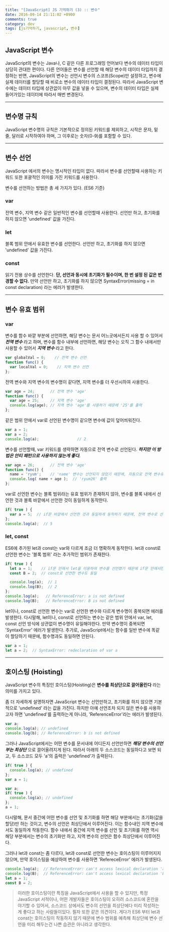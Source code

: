 ```yaml
---
title: "[JavaScript] JS 기억하기 (3) :: 변수"
date: 2016-09-14 21:11:02 +0900
comments: true
category: dev
tags: [js기억하기, javascript, 변수]
---
```


## JavaScript 변수
 JavaScript의 변수는 Java나, C 같은 다른 프로그래밍 언어보다 변수의 데이터 타입이 상당히 관대한 편이다.
다른 언어들은 변수를 선언할 때 해당 변수의 데이터 타입까지 결정하는 반면,
JavaScript의 변수는 선언시 변수의 스코프(Scope)만 설정하고,
변수에 실제 데이터를 할당할 때 비로소 변수의 데이터 타입이 결정된다.
따라서 JavaScript 변수에는 데이터 타입에 상관없이 아무 값을 넣을 수 있으며,
변수의 데이터 타입은 실제 들어가있는 데이터에 따라서 매번 변경된다.

---

## 변수명 규칙
JavaScript 변수명의 규칙은 기본적으로 정의된 키워드를 제외하고,
시작은 문자, 밑줄, 달러로 시작하여야 하며, 그 이후로는 숫자(0-9)를 포함할 수 있다.

---

## 변수 선언
JavaScript 에서의 변수는 명시적인 타입이 없다.
따라서 변수를 선언할때 사용하는 키워드 또한 포괄적인 의미를 가진 키워드를 사용한다.

변수를 선언하는 방법은 총 세 가지가 있다. (ES6 기준)

### var
전역 변수, 지역 변수 같은 일반적인 변수를 선언할때 사용한다.
선언만 하고, 초기화를 하지 않으면 'undefined' 값을 가진다.

### <span class="img-es6"></span> let
블록 범위 안에서 유효한 변수를 선언한다.
선언만 하고, 초기화를 하지 않으면 'undefined' 값을 가진다.

### <span class="img-es6"></span> const
읽기 전용 상수를 선언한다. **단, 선언과 동시에 초기화가 필수이며, 한 번 설정 된 값은 변경할 수 없다.**
만약 선언만 하고, 초기화를 하지 않으면 SyntaxError(missing = in const declaration) 라는 에러가 발생한다.

---

## 변수 유효 범위
### var
변수를 함수 바깥 부분에 선언하면, 해당 변수는 문서 어느곳에서든지 사용 할 수 있어서 ***전역 변수*** 라고 하며,
변수를 함수 내부에 선언하면, 해당 변수는 오직 그 함수 내에서만 사용할 수 있어서 ***지역 변수*** 라고 한다.

```js
var globalVal = 0;    // 전역 변수 선언
function func() {
  var localVal = 0;    // 지역 변수 선언
};
```

전역 변수와 지역 변수의 변수명이 같다면, 지역 변수를 더 우선시하여 사용한다.

```js
var age = 24;       // 전역 변수 'age'
function func() {
  var age = 25;     // 지역 변수 'age'
  console.log(age); // 지역 변수 'age'를 사용하기 때문에 '25'를 출력
};
```

같은 범위 안에서 var로 선언된 변수명이 같으면 변수에 값이 덮어씌워진다.

```js
var a = 1;
var a = 2;
console.log(a);					// 2
```

변수를 선언할때, var 키워드를 생략하면 자동으로 전역 변수로 선언된다.
***하지만 이 방법은 안티 패턴으로 사용하지 않는게 좋다.***

```js
var age = 26;       // 전역 변수 'age'
function func() {
  name = 'ryum';    // 'name' 변수는 선언되지 않았기 때문에, 자동으로 전역 변수로 선언된다.
  console.log( name + age );  // 'ryum26' 출력
};
```

var로 선언한 변수는 블록 범위라는 유효 범위가 존재하지 않아,
변수를 블록 내에서 선언한 것과 블록 바깥에서 선언한 것이 동일하게 동작한다.

```js
if( true ) {
  var a = 5;  // if문 바깥에서 선언한 것과 동일하게 동작하기 때문에, 전역 변수로 선언된다.
};
console.log(a);  // 5
```

### <span class="img-es6"></span> let, const
ES6에 추가된 let과 const는 var와 다르게 조금 더 명확하게 동작한다.
let과 const로 선언한 변수는 '블록 범위' 라는 추가적인 범위가 존재한다.

```js
if( true ) {
  let a = 1;    // if문 안에서 let을 이용하여 변수를 선언했기 때문에 if문 안에서만 유효
  const B = 2;  // const로 선언한 변수도 동일

  console.log(a);  // 1
  console.log(B);  // 2
};
console.log(a);   // ReferenceError: a is not defined
console.log(B);   // ReferenceError: B is not defined
```
let이나, const로 선언한 변수는 var로 선언한 변수와 다르게 변수명이 중복되면 에러를 발생한다.
다시말해, let이나, const로 선언하는 변수는 같은 범위 안에서 var, let, const 선언 방식에 상관없이 변수명이 유일해야한다.
만약 변수명이 중복되면 'SyntaxError' 에러가 발생한다.
추가로, JavaScript에서는 함수를 일반 변수에 똑같이 할당하기 때문에, 함수명과도 동일하면 안된다.

```js
var a = 1;
let a = 2;  // SyntaxError: redeclaration of var a
```

---

## 호이스팅 (Hoisting)
JavaScript 변수의 특징인 호이스팅(Hoisting)은 **변수를 최상단으로 끌어올린다** 라는 의미를 가지고 있다.

좀 더 자세하게 설명하자면 JavaScript 변수는 선언만하고, 초기화를 하지 않으면 기본적으로 'undefined' 라는 값을 가진다.
하지만 아예 선언조차 되지 않은 변수를 사용하고자 하면 'undefined'를 출력하는게 아니라, 'ReferenceError'라는 에러가 발생된다.

```js
var a;
console.log(a); // undefined
console.log(b); // ReferenceError: b is not defined
```

그러나 JavaScript에서는 어떤 변수를 문서내에 어디든지 선언만하면 ***해당 변수의 선언부는 최상단*** 으로 끌어올려지게 된다.
따라서 아래의 두 소스코드는 동일하다고 보면 되고, 두 소스코드 모두 'a'의 출력은 'undefined'가 출력된다.

```js
if( true ) {
  console.log(a); // undefined
};
var a = 1;
```

```js
var a;
if( true ) {
  console.log(a); // undefined
};
a = 1;
```

다시말해, 문서 중간에 어떤 변수를 선언 및 초기화를 하면 해당 부분에서는 초기화(값을 할당)만 하는 것이고,
변수의 선언은 최상단에서 이루어진다.
이는 함수내인 지역 변수에서도 동일하게 작동한다.
함수 내에서 중간에 지역 변수를 선언 및 초기화를 하면 역시 해당 부분에서는 변수의 초기화만 하고,
지역 변수의 선언은 함수 최상단에서 이루어진다.

그러나 let과 const는 좀 다르다, let과 const로 선언한 변수는 호이스팅이 이루어지지 않으며,
만약 호이스팅을 예상하여 변수를 사용하면 'RefereceError' 에러가 발생된다.

```js
console.log(a);  // ReferenceError: can't access lexical declaration 'a' before initialization
console.log(B);  // ReferenceError: can't access lexical declaration 'B' before initialization
let a = 1;
const B = 2;
```

> 이러한 호이스팅이란 특징을 JavaScript에서 사용을 할 수 있지만,
특정 JavaScript 서적이나, 어떤 개발자들은 호이스팅이 오히려 소스코드에 혼란을 야기할 수 있어서,
소스코드 상에서도 변수의 선언을 최상단에다 미리 작성하는게 좋다고 하는 사람들이있다.
필자 또한 같은 의견이다.
게다가 ES6 부터 let과 const는 호이스팅이 작동하지 않기 때문에
변수 범위를 예측해 최상단에 변수 선언을 미리 해두는건 나쁜 습관은 아니라고 생각한다.
